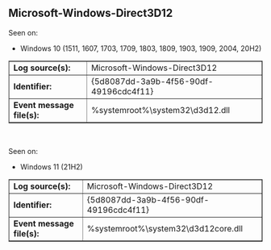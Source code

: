 ## Microsoft-Windows-Direct3D12

Seen on:
* Windows 10 (1511, 1607, 1703, 1709, 1803, 1809, 1903, 1909, 2004, 20H2)

<table border="1" class="docutils">
  <tbody>
    <tr>
      <td><b>Log source(s):</b></td>
      <td>Microsoft-Windows-Direct3D12</td>
    </tr>
    <tr>
      <td><b>Identifier:</b></td>
      <td>{5d8087dd-3a9b-4f56-90df-49196cdc4f11}</td>
    </tr>
    <tr>
      <td><b>Event message file(s):</b></td>
      <td>%systemroot%\system32\d3d12.dll</td>
    </tr>
  </tbody>
</table>

&nbsp;

Seen on:
* Windows 11 (21H2)

<table border="1" class="docutils">
  <tbody>
    <tr>
      <td><b>Log source(s):</b></td>
      <td>Microsoft-Windows-Direct3D12</td>
    </tr>
    <tr>
      <td><b>Identifier:</b></td>
      <td>{5d8087dd-3a9b-4f56-90df-49196cdc4f11}</td>
    </tr>
    <tr>
      <td><b>Event message file(s):</b></td>
      <td>%systemroot%\system32\d3d12core.dll</td>
    </tr>
  </tbody>
</table>

&nbsp;

